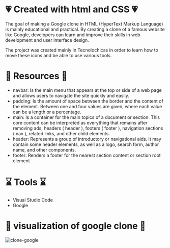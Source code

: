# 💗 Created with html and CSS 💗 

The goal of making a Google clone in HTML (HyperText Markup Language) is mainly educational and practical. By creating a clone of a famous website like Google, developers can learn and improve their skills in web development and user interface design.

The project was created mainly in Tecnolochicas in order to learn how to move these icons and be able to use various tools.

# 💎 Resources 💎
* navbar: Is the main menu that appears at the top or side of a web page and allows users to navigate the site quickly and easily.
* padding: Is the amount of space between the border and the content of the element. Between one and four values are given, where each value can be a length or a percentage.
* main: Is a container for the main topics of a document or section. This core content can be interpreted as everything that remains after removing ads, headers ( header ), footers ( footer ), navigation sections ( nav ), related links, and other child elements.
* header: Represents a group of introductory or navigational aids. It may contain some header elements, as well as a logo, search form, author name, and other components.
* footer: Renders a footer for the nearest section content or section root element

# ⌛ Tools ⌛
* Visual Studio Code
* Google

# 🔎 visualization of google clone 🔎
![clone-google]([https://user-images.githubusercontent.com/96328329/234746858-b0f34e1f-43d2-4311-a75b-70418614212a.png](https://github.com/EsmeGonzalez1758/Clon-de-Google/blob/58ddfc2b5f214beb79c0c39eb69e8716a5f94d47/images/VisualizacionGoogle.PNG)https://github.com/EsmeGonzalez1758/Clon-de-Google/blob/58ddfc2b5f214beb79c0c39eb69e8716a5f94d47/images/VisualizacionGoogle.PNG)
